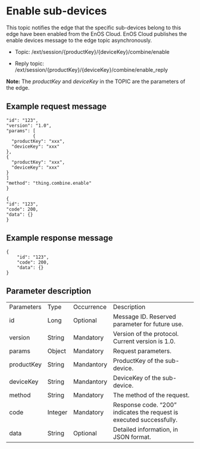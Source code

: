 # Enable sub-devices

This topic notifies the edge that the specific sub-devices belong to
this edge have been enabled from the EnOS Cloud. EnOS Cloud publishes
the enable devices message to the edge topic asynchronously.

- Topic: /ext/session/{productKey}/{deviceKey}/combine/enable

- Reply topic: /ext/session/{productKey}/{deviceKey}/combine/enable_reply

**Note:** The *productKey* and *deviceKey* in the TOPIC are the parameters of the edge.

## Example request message

```
"id": "123",
"version": "1.0",
"params": [
          {
  "productKey": "xxx",
  "deviceKey": "xxx"
},
{
  "productKey": "xxx",
  "deviceKey": "xxx"
}
]
"method": "thing.combine.enable"
}

{
"id": "123",
"code": 200,
"data": {}
}

```

## Example response message

```
{
	"id": "123",
	"code": 200,
	"data": {}
}

```

## Parameter description​

<table>
  <tr>
    <td>Parameters</td>
    <td>Type​</td>
    <td>Occurrence </td>
    <td>Description</td>
  </tr>
  <tr>
    <td>id</td>
    <td>Long</td>
    <td>Optional</td>
    <td>Message ID. Reserved parameter for future use.</td>
  </tr>
  <tr>
    <td>version</td>
    <td>String</td>
    <td>Mandatory</td>
    <td>Version of the protocol. Current version is   1.0.</td>
  </tr>
  <tr>
    <td>params</td>
    <td>Object</td>
    <td>Mandatory</td>
    <td>Request parameters. </td>
  </tr>
  <tr>
    <td>productKey</td>
    <td>String</td>
    <td>Mandantory</td>
    <td>ProductKey of the sub-device.</td>
  </tr>
  <tr>
    <td>deviceKey</td>
    <td>String</td>
    <td>Mandantory</td>
    <td>DeviceKey of the sub-device.</td>
  </tr>
  <tr>
    <td>method</td>
    <td>String</td>
    <td>Mandatory</td>
    <td>The method of the request.</td>
  </tr>
  <tr>
    <td>code</td>
    <td>Integer</td>
    <td>Mandatory</td>
    <td>Response code. &ldquo;200&rdquo; indicates the request is   executed successfully.</td>
  </tr>
  <tr>
    <td>data</td>
    <td>String</td>
    <td>Optional</td>
    <td>Detailed information, in JSON format.</td>
  </tr>
</table>
